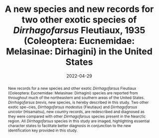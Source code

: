 ---
title: 'A new species and new records for two other exotic species of <i>Dirrhagofarsus</i> Fleutiaux, 1935 (Coleoptera: Eucnemidae: Melasinae: Dirhagini) in the United States'
date: '2022-04-29'
doi: ''
journal: Insecta Mundi
issue: '0932'
pagination: '1–15'
zoobank: 'urn:lsid:zoobank.org:pub:8722FCF5-3ACB-4CA5-93DD-9A7647163BD0'

authors:
  - first_name: 'Robert L.'
    last_name: 'Otto'
    affiliation: 'W4806 Chrissie Circle, Shawano, WI 54166, USA'
    email: 'tar1672@yahoo.co'
    orcid: 'https://orcid.org/0000-0002-5679-4044'


download: 'https://drive.google.com/file/d/1S-rCmwbBG9G1wLiBUZZJW-Cqe5ONLILI'

supplementary: ''

keywords:
  - False click beetles
  - taxonomy
  - northeastern United States
  - southern United States
  - distribution
  - surveys
  
categories:
  - Coleoptera
  - Eucnemidae
  - Melasinae 
  - Dirhagini

references:
  - authors: Johnson PJ, Steury BW.
    year: 2021
    title: 'The elateroid beetles of the George Washington Memorial Parkway, Virginia, USA, including new state records. The Maryland Entomologist 8(1)'
    pages: 31–51
    doi: 
    url: 
    access: 

  - authors: Otto RL.
    year: 2016
    title: 'The false click beetles (Coleoptera: Eucnemidae) of Laos. Entomologica Basilensia et Collectionis Frey 35'
    pages: 181–427
    doi: 
    url: 
    access: 

  - authors: Otto RL, Muona J, McClarin J.
    year: 2014
    title: 'Description of <i>Dirrhagofarsus ernae </i>n. sp. with a key to the known <i>Dirrhagofarsus </i>species (Coleoptera: Eucnemidae). Zootaxa 3878'
    pages: 179–184
    doi: 
    url: 
    access: 

  - authors: Seung J, Muona J, Lee S.
    year: 2018
    title: 'Taxonomic review of the genus <i>Dirrhagofarsus </i>in Korea (Coleoptera: Eucnemidae). ZooKeys 781'
    pages: 97–108
    doi: 
    url: 
    access: 

abstract: 'New records for a new species and other exotic <i>Dirrhagofarsus </i>Fleutiaux (Coleoptera: Eucnemidae: Melasinae: Dirhagini) species are reported from throughout much of the northeastern and southern areas of the United States. <i>Dirrhagofarsus brevis</i>, new species, is hereby described in this study. Two other exotic spe¬cies, <i>Dirrhagofarsus modestus </i>(Fleutiaux) and <i>Dirrhagofarsus unicolor </i>(Hisamatsu), new country records, are redescribed and diagnosed as they were compared with other <i>Dirrhagofarsus </i>species present in the Nearctic region. All <i>Dirrhagofarsus </i>species in this study are imaged, highlighting essential character states to facilitate better diagnosis in conjunction to the new identification key provided in this study.'

---